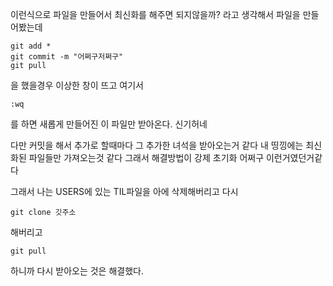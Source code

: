 이런식으로 파일을 만들어서 
최신화를 해주면 되지않을까?
라고 생각해서 파일을 만들어봤는데

```
git add *
git commit -m "어쩌구저쩌구"
git pull
```
을 했을경우 이상한 창이 뜨고 여기서 
```
:wq 
```
를 하면 새롭게 만들어진 이 파일만 받아온다.
신기허네 

다만 커밋을 해서 추가로 할때마다 그 추가한 녀석을 받아오는거 같다 
내 띵낑에는 최신화된 파일들만 가져오는것 같다
그래서 해결방법이 강제 초기화 어쩌구 이런거였던거같다

그래서 나는 USERS에 있는 TIL파일을 아에 삭제해버리고
다시
```
git clone 깃주소
```
해버리고

```
git pull
```
하니까 다시 받아오는 것은 해결했다.
